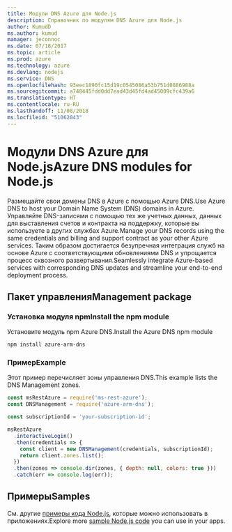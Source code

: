 ```yaml
---
title: Модули DNS Azure для Node.js
description: Справочник по модулям DNS Azure для Node.js
author: KumudD
ms.author: kumud
manager: jeconnoc
ms.date: 07/18/2017
ms.topic: article
ms.prod: azure
ms.technology: azure
ms.devlang: nodejs
ms.service: DNS
ms.openlocfilehash: 93eec1890fc15d19c0545086a53b751d0886988a
ms.sourcegitcommit: a748445fdd0dd7ead43d45fd4ad45009cfc439a6
ms.translationtype: HT
ms.contentlocale: ru-RU
ms.lasthandoff: 11/08/2018
ms.locfileid: "51062043"
---
```

# <a name="azure-dns-modules-for-nodejs"></a><span data-ttu-id="4b8bc-103">Модули DNS Azure для Node.js</span><span class="sxs-lookup"><span data-stu-id="4b8bc-103">Azure DNS modules for Node.js</span></span>

<span data-ttu-id="4b8bc-104">Размещайте свои домены DNS в Azure с помощью Azure DNS.</span><span class="sxs-lookup"><span data-stu-id="4b8bc-104">Use Azure DNS to host your Domain Name System (DNS) domains in Azure.</span></span> <span data-ttu-id="4b8bc-105">Управляйте DNS-записями с помощью тех же учетных данных, данных для выставления счетов и контракта на поддержку, которые вы используете в других службах Azure.</span><span class="sxs-lookup"><span data-stu-id="4b8bc-105">Manage your DNS records using the same credentials and billing and support contract as your other Azure services.</span></span> <span data-ttu-id="4b8bc-106">Таким образом достигается безупречная интеграция служб на основе Azure с соответствующими обновлениями DNS и упрощается процесс сквозного развертывания.</span><span class="sxs-lookup"><span data-stu-id="4b8bc-106">Seamlessly integrate Azure-based services with corresponding DNS updates and streamline your end-to-end deployment process.</span></span>

## <a name="management-package"></a><span data-ttu-id="4b8bc-107">Пакет управления</span><span class="sxs-lookup"><span data-stu-id="4b8bc-107">Management package</span></span>

### <a name="install-the-npm-module"></a><span data-ttu-id="4b8bc-108">Установка модуля npm</span><span class="sxs-lookup"><span data-stu-id="4b8bc-108">Install the npm module</span></span>

<span data-ttu-id="4b8bc-109">Установите модуль npm Azure DNS.</span><span class="sxs-lookup"><span data-stu-id="4b8bc-109">Install the Azure DNS npm module</span></span>

```bash
npm install azure-arm-dns
```

### <a name="example"></a><span data-ttu-id="4b8bc-110">Пример</span><span class="sxs-lookup"><span data-stu-id="4b8bc-110">Example</span></span>

<span data-ttu-id="4b8bc-111">Этот пример перечисляет зоны управления DNS.</span><span class="sxs-lookup"><span data-stu-id="4b8bc-111">This example lists the DNS Management zones.</span></span>

```javascript
const msRestAzure = require('ms-rest-azure');
const DNSManagement = require('azure-arm-dns');

const subscriptionId = 'your-subscription-id';

msRestAzure
  .interactiveLogin()
  .then(credentials => {
    const client = new DNSManagement(credentials, subscriptionId);
    return client.zones.list();
  })
  .then(zones => console.dir(zones, { depth: null, colors: true }))
  .catch(err => console.log(err));
```

## <a name="samples"></a><span data-ttu-id="4b8bc-112">Примеры</span><span class="sxs-lookup"><span data-stu-id="4b8bc-112">Samples</span></span>

<span data-ttu-id="4b8bc-113">См. другие [примеры кода Node.js](https://azure.microsoft.com/resources/samples/?platform=nodejs), которые можно использовать в приложениях.</span><span class="sxs-lookup"><span data-stu-id="4b8bc-113">Explore more [sample Node.js code](https://azure.microsoft.com/resources/samples/?platform=nodejs) you can use in your apps.</span></span>
